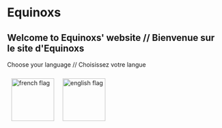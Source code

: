 # Equinoxs
## Welcome to Equinoxs' website // Bienvenue sur le site d'Equinoxs

Choose your language // Choisissez votre langue
<div style="display: flex;">
  <a href="index_fr.html"><img style="margin: 10px;" src="https://upload.wikimedia.org/wikipedia/en/c/c3/Flag_of_France.svg" alt="french flag" width="100"></a>
  <a href="index_en.html"><img style="margin: 10px;" src="https://upload.wikimedia.org/wikipedia/en/a/ae/Flag_of_the_United_Kingdom.svg" alt="english flag" width="100"></a>
</div>
